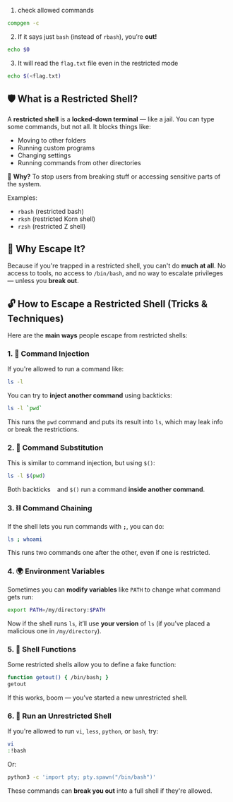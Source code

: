 
1. check allowed commands
```bash
compgen -c
```

2. If it says just `bash` (instead of `rbash`), you’re **out!** 
```bash
echo $0
```

3. It will read the `flag.txt` file even in the restricted mode

```bash
echo $(<flag.txt)
```

## 🛡️ What is a Restricted Shell?

A **restricted shell** is a **locked-down terminal** — like a jail. You can type some commands, but not all. It blocks things like:

- Moving to other folders
- Running custom programs
- Changing settings
- Running commands from other directories

📌 **Why?** To stop users from breaking stuff or accessing sensitive parts of the system.

Examples:

- `rbash` (restricted bash)
- `rksh` (restricted Korn shell)
- `rzsh` (restricted Z shell)

## 🧠 Why Escape It?

Because if you're trapped in a restricted shell, you can't do **much at all**. No access to tools, no access to `/bin/bash`, and no way to escalate privileges — unless you **break out**.

## 🔓 How to Escape a Restricted Shell (Tricks & Techniques)

Here are the **main ways** people escape from restricted shells:

### 1. 🧨 **Command Injection**

If you're allowed to run a command like:
```bash
ls -l
```
You can try to **inject another command** using backticks:
```bash
ls -l `pwd`
```
This runs the `pwd` command and puts its result into `ls`, which may leak info or break the restrictions.

### 2. 🔄 **Command Substitution**

This is similar to command injection, but using `$()`:
```bash
ls -l $(pwd)
```
Both backticks ` ` and `$()` run a command **inside another command**.

### 3. ⛓️ **Command Chaining**

If the shell lets you run commands with **`;`**, you can do:

```bash
ls ; whoami
```
This runs two commands one after the other, even if one is restricted.

### 4. 🌍 **Environment Variables**

Sometimes you can **modify variables** like `PATH` to change what command gets run:
```bash
export PATH=/my/directory:$PATH
```

Now if the shell runs `ls`, it’ll use **your version** of `ls` (if you’ve placed a malicious one in `/my/directory`).

### 5. 🧩 **Shell Functions**

Some restricted shells allow you to define a fake function:
```bash
function getout() { /bin/bash; }
getout
```

If this works, boom — you’ve started a new unrestricted shell.

### 6. 🧵 **Run an Unrestricted Shell**

If you're allowed to run `vi`, `less`, `python`, or `bash`, try:
```bash
vi
:!bash
```
Or:
```bash
python3 -c 'import pty; pty.spawn("/bin/bash")'
```
These commands can **break you out** into a full shell if they're allowed.